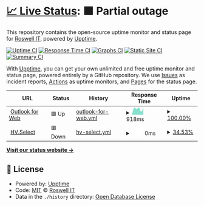 # [📈 Live Status](https://status.roswellit.com): <!--live status--> **🟧 Partial outage**

This repository contains the open-source uptime monitor and status page for [Roswell IT](https://www.roswellit.com), powered by [Upptime](https://github.com/upptime/upptime).

[![Uptime CI](https://github.com/roswellit/status/workflows/Uptime%20CI/badge.svg)](https://github.com/roswellit/status/actions?query=workflow%3A%22Uptime+CI%22)
[![Response Time CI](https://github.com/roswellit/status/workflows/Response%20Time%20CI/badge.svg)](https://github.com/roswellit/status/actions?query=workflow%3A%22Response+Time+CI%22)
[![Graphs CI](https://github.com/roswellit/status/workflows/Graphs%20CI/badge.svg)](https://github.com/roswellit/status/actions?query=workflow%3A%22Graphs+CI%22)
[![Static Site CI](https://github.com/roswellit/status/workflows/Static%20Site%20CI/badge.svg)](https://github.com/roswellit/status/actions?query=workflow%3A%22Static+Site+CI%22)
[![Summary CI](https://github.com/roswellit/status/workflows/Summary%20CI/badge.svg)](https://github.com/roswellit/status/actions?query=workflow%3A%22Summary+CI%22)

With [Upptime](https://upptime.js.org), you can get your own unlimited and free uptime monitor and status page, powered entirely by a GitHub repository. We use [Issues](https://github.com/roswellit/status/issues) as incident reports, [Actions](https://github.com/roswellit/status/actions) as uptime monitors, and [Pages](https://status.roswellit.com) for the status page.

<!--start: status pages-->
<!-- This summary is generated by Upptime (https://github.com/upptime/upptime) -->
<!-- Do not edit this manually, your changes will be overwritten -->
<!-- prettier-ignore -->
| URL | Status | History | Response Time | Uptime |
| --- | ------ | ------- | ------------- | ------ |
| <img alt="" src="https://favicons.githubusercontent.com/outlook.office365.com" height="13"> [Outlook for Web](https://outlook.office365.com) | 🟩 Up | [outlook-for-web.yml](https://github.com/roswellit/status/commits/HEAD/history/outlook-for-web.yml) | <details><summary><img alt="Response time graph" src="./graphs/outlook-for-web/response-time-week.png" height="20"> 918ms</summary><br><a href="https://status.roswellit.com/history/outlook-for-web"><img alt="Response time 918" src="https://img.shields.io/endpoint?url=https%3A%2F%2Fraw.githubusercontent.com%2Froswellit%2Fstatus%2FHEAD%2Fapi%2Foutlook-for-web%2Fresponse-time.json"></a><br><a href="https://status.roswellit.com/history/outlook-for-web"><img alt="24-hour response time 918" src="https://img.shields.io/endpoint?url=https%3A%2F%2Fraw.githubusercontent.com%2Froswellit%2Fstatus%2FHEAD%2Fapi%2Foutlook-for-web%2Fresponse-time-day.json"></a><br><a href="https://status.roswellit.com/history/outlook-for-web"><img alt="7-day response time 918" src="https://img.shields.io/endpoint?url=https%3A%2F%2Fraw.githubusercontent.com%2Froswellit%2Fstatus%2FHEAD%2Fapi%2Foutlook-for-web%2Fresponse-time-week.json"></a><br><a href="https://status.roswellit.com/history/outlook-for-web"><img alt="30-day response time 918" src="https://img.shields.io/endpoint?url=https%3A%2F%2Fraw.githubusercontent.com%2Froswellit%2Fstatus%2FHEAD%2Fapi%2Foutlook-for-web%2Fresponse-time-month.json"></a><br><a href="https://status.roswellit.com/history/outlook-for-web"><img alt="1-year response time 918" src="https://img.shields.io/endpoint?url=https%3A%2F%2Fraw.githubusercontent.com%2Froswellit%2Fstatus%2FHEAD%2Fapi%2Foutlook-for-web%2Fresponse-time-year.json"></a></details> | <details><summary><a href="https://status.roswellit.com/history/outlook-for-web">100.00%</a></summary><a href="https://status.roswellit.com/history/outlook-for-web"><img alt="All-time uptime 100.00%" src="https://img.shields.io/endpoint?url=https%3A%2F%2Fraw.githubusercontent.com%2Froswellit%2Fstatus%2FHEAD%2Fapi%2Foutlook-for-web%2Fuptime.json"></a><br><a href="https://status.roswellit.com/history/outlook-for-web"><img alt="24-hour uptime 100.00%" src="https://img.shields.io/endpoint?url=https%3A%2F%2Fraw.githubusercontent.com%2Froswellit%2Fstatus%2FHEAD%2Fapi%2Foutlook-for-web%2Fuptime-day.json"></a><br><a href="https://status.roswellit.com/history/outlook-for-web"><img alt="7-day uptime 100.00%" src="https://img.shields.io/endpoint?url=https%3A%2F%2Fraw.githubusercontent.com%2Froswellit%2Fstatus%2FHEAD%2Fapi%2Foutlook-for-web%2Fuptime-week.json"></a><br><a href="https://status.roswellit.com/history/outlook-for-web"><img alt="30-day uptime 100.00%" src="https://img.shields.io/endpoint?url=https%3A%2F%2Fraw.githubusercontent.com%2Froswellit%2Fstatus%2FHEAD%2Fapi%2Foutlook-for-web%2Fuptime-month.json"></a><br><a href="https://status.roswellit.com/history/outlook-for-web"><img alt="1-year uptime 100.00%" src="https://img.shields.io/endpoint?url=https%3A%2F%2Fraw.githubusercontent.com%2Froswellit%2Fstatus%2FHEAD%2Fapi%2Foutlook-for-web%2Fuptime-year.json"></a></details>
| <img alt="" src="https://favicons.githubusercontent.com/dm.yourwhc.co.uk" height="13"> [HV.Select](https://dm.yourwhc.co.uk/dms/phone) | 🟥 Down | [hv-select.yml](https://github.com/roswellit/status/commits/HEAD/history/hv-select.yml) | <details><summary><img alt="Response time graph" src="./graphs/hv-select/response-time-week.png" height="20"> 0ms</summary><br><a href="https://status.roswellit.com/history/hv-select"><img alt="Response time 0" src="https://img.shields.io/endpoint?url=https%3A%2F%2Fraw.githubusercontent.com%2Froswellit%2Fstatus%2FHEAD%2Fapi%2Fhv-select%2Fresponse-time.json"></a><br><a href="https://status.roswellit.com/history/hv-select"><img alt="24-hour response time 0" src="https://img.shields.io/endpoint?url=https%3A%2F%2Fraw.githubusercontent.com%2Froswellit%2Fstatus%2FHEAD%2Fapi%2Fhv-select%2Fresponse-time-day.json"></a><br><a href="https://status.roswellit.com/history/hv-select"><img alt="7-day response time 0" src="https://img.shields.io/endpoint?url=https%3A%2F%2Fraw.githubusercontent.com%2Froswellit%2Fstatus%2FHEAD%2Fapi%2Fhv-select%2Fresponse-time-week.json"></a><br><a href="https://status.roswellit.com/history/hv-select"><img alt="30-day response time 0" src="https://img.shields.io/endpoint?url=https%3A%2F%2Fraw.githubusercontent.com%2Froswellit%2Fstatus%2FHEAD%2Fapi%2Fhv-select%2Fresponse-time-month.json"></a><br><a href="https://status.roswellit.com/history/hv-select"><img alt="1-year response time 0" src="https://img.shields.io/endpoint?url=https%3A%2F%2Fraw.githubusercontent.com%2Froswellit%2Fstatus%2FHEAD%2Fapi%2Fhv-select%2Fresponse-time-year.json"></a></details> | <details><summary><a href="https://status.roswellit.com/history/hv-select">34.53%</a></summary><a href="https://status.roswellit.com/history/hv-select"><img alt="All-time uptime 34.53%" src="https://img.shields.io/endpoint?url=https%3A%2F%2Fraw.githubusercontent.com%2Froswellit%2Fstatus%2FHEAD%2Fapi%2Fhv-select%2Fuptime.json"></a><br><a href="https://status.roswellit.com/history/hv-select"><img alt="24-hour uptime 34.53%" src="https://img.shields.io/endpoint?url=https%3A%2F%2Fraw.githubusercontent.com%2Froswellit%2Fstatus%2FHEAD%2Fapi%2Fhv-select%2Fuptime-day.json"></a><br><a href="https://status.roswellit.com/history/hv-select"><img alt="7-day uptime 34.53%" src="https://img.shields.io/endpoint?url=https%3A%2F%2Fraw.githubusercontent.com%2Froswellit%2Fstatus%2FHEAD%2Fapi%2Fhv-select%2Fuptime-week.json"></a><br><a href="https://status.roswellit.com/history/hv-select"><img alt="30-day uptime 34.53%" src="https://img.shields.io/endpoint?url=https%3A%2F%2Fraw.githubusercontent.com%2Froswellit%2Fstatus%2FHEAD%2Fapi%2Fhv-select%2Fuptime-month.json"></a><br><a href="https://status.roswellit.com/history/hv-select"><img alt="1-year uptime 34.53%" src="https://img.shields.io/endpoint?url=https%3A%2F%2Fraw.githubusercontent.com%2Froswellit%2Fstatus%2FHEAD%2Fapi%2Fhv-select%2Fuptime-year.json"></a></details>

<!--end: status pages-->

[**Visit our status website →**](https://status.roswellit.com)

## 📄 License

- Powered by: [Upptime](https://github.com/upptime/upptime)
- Code: [MIT](./LICENSE) © [Roswell IT](https://www.roswellit.com)
- Data in the `./history` directory: [Open Database License](https://opendatacommons.org/licenses/odbl/1-0/)
